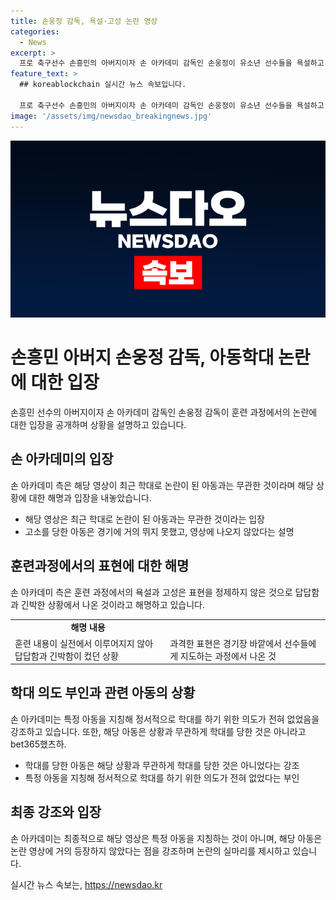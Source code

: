 ```yaml
---
title: 손웅정 감독, 욕설·고성 논란 영상
categories:
  - News
excerpt: >
  프로 축구선수 손흥민의 아버지이자 손 아카데미 감독인 손웅정이 유소년 선수들을 욕설하고 질책하는 영상이 공개되었다. 이에 대한 학대 혐의가 제기된 가운데, 손 아카데미는 해당 영상은 훈련 과정에서의 표현으로, 피해 아동과 무관하다고 주장하고 있다. 이에 대해 논란이 불거진 가운데, 손 아카데미 측은 해당 영상에 대해 적절한 해명을 제시하고 있다.
feature_text: >
  ## koreablockchain 실시간 뉴스 속보입니다.

  프로 축구선수 손흥민의 아버지이자 손 아카데미 감독인 손웅정이 유소년 선수들을 욕설하고 질책하는 영상이 공개되었다. 이에 대한 학대 혐의가 제기된 가운데, 손 아카데미는 해당 영상은 훈련 과정에서의 표현으로, 피해 아동과 무관하다고 주장하고 있다. 이에 대해 논란이 불거진 가운데, 손 아카데미 측은 해당 영상에 대해 적절한 해명을 제시하고 있다.
image: '/assets/img/newsdao_breakingnews.jpg'
---
```


<p><img src="/assets/img/newsdao_breakingnews.jpg" alt="koreablockchain 속보" /></p>

<h1 data-ke-size="size32">손흥민 아버지 손웅정 감독, 아동학대 논란에 대한 입장</h1>

<p data-ke-size="size16">손흥민 선수의 아버지이자 손 아카데미 감독인 손웅정 감독이 훈련 과정에서의 논란에 대한 입장을 공개하며 상황을 설명하고 있습니다.</p>

<h2 data-ke-size="size26">손 아카데미의 입장</h2>

<p data-ke-size="size16">손 아카데미 측은 해당 영상이 최근 학대로 논란이 된 아동과는 무관한 것이라며 해당 상황에 대한 해명과 입장을 내놓았습니다.</p>

<ul>
  <li>해당 영상은 최근 학대로 논란이 된 아동과는 무관한 것이라는 입장</li>
  <li>고소를 당한 아동은 경기에 거의 뛰지 못했고, 영상에 나오지 않았다는 설명</li>
</ul>

<h2 data-ke-size="size26">훈련과정에서의 표현에 대한 해명</h2>

<p data-ke-size="size16">손 아카데미 측은 훈련 과정에서의 욕설과 고성은 표현을 정제하지 않은 것으로 답답함과 긴박한 상황에서 나온 것이라고 해명하고 있습니다.</p>

<table>
  <tr>
    <td style="text-align: center; height: 17px;"><b>해명 내용</b></td>
  </tr>
  <tr>
    <td>훈련 내용이 실전에서 이루어지지 않아 답답함과 긴박함이 컸던 상황</td>
    <td>과격한 표현은 경기장 바깥에서 선수들에게 지도하는 과정에서 나온 것</td>
  </tr>
</table>

<h2 data-ke-size="size26">학대 의도 부인과 관련 아동의 상황</h2>

<p data-ke-size="size16">손 아카데미는 특정 아동을 지칭해 정서적으로 학대를 하기 위한 의도가 전혀 없었음을 강조하고 있습니다. 또한, 해당 아동은 상황과 무관하게 학대를 당한 것은 아니라고 bet365했츠하.</p>

<ul>
  <li>학대를 당한 아동은 해당 상황과 무관하게 학대를 당한 것은 아니었다는 강조</li>
  <li>특정 아동을 지칭해 정서적으로 학대를 하기 위한 의도가 전혀 없었다는 부인</li>
</ul>

<h2 data-ke-size="size26">최종 강조와 입장</h2>

<p data-ke-size="size16">손 아카데미는 최종적으로 해당 영상은 특정 아동을 지칭하는 것이 아니며, 해당 아동은 논란 영상에 거의 등장하지 않았다는 점을 강조하며 논란의 실마리를 제시하고 있습니다.</p>
실시간 뉴스 속보는, <a href="https://newsdao.kr" rel="dofollow">https://newsdao.kr</a>


